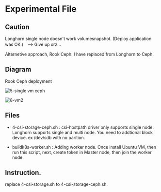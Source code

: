 # Experimental File

## Caution
Longhorn single node doesn't work volumesnapshot. (Deploy application was OK.)　--> Give up orz...

Alternetive approach, Rook Ceph. I have replaced from Longhorn to Ceph. 

## Diagram

Rook Ceph deployment

![5-single vm ceph](https://user-images.githubusercontent.com/624501/141036193-7acbc09c-ff08-44be-9c6f-fba0acad3aa5.jpeg)

![8-vm2](https://user-images.githubusercontent.com/624501/141036237-ab5886f3-55cf-4f65-9a11-4f6142563b6c.jpeg)

## Files

* 4-csi-storage-ceph.sh : csi-hostpath driver only supports single node. Longhorn supports single and multi node. You need to addtional block device. ex /dev/sdb with no parition.

* buildk8s-worker.sh : Adding worker node. Once install Ubuntu VM, then run this script, next, create token in Master node, then join the worker node.

## Instruction.

replace 4-csi-storage.sh to 4-csi-storage-ceph.sh.
